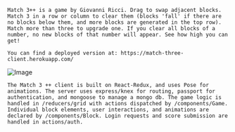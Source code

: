 

	
	Match 3++ is a game by Giovanni Ricci. Drag to swap adjacent blocks. Match 3 in a row or column to clear them (blocks 'fall' if there are no blocks below them, and more blocks are generated in the top row). Match more than three to upgrade one. If you clear all blocks of a number, no new blocks of that number will appear. See how high you can get!

	You can find a deployed version at: https://match-three-client.herokuapp.com/

![Image](https://lh3.googleusercontent.com/02ABNnIKR9TCLewF8Dy6SKN9sJHDk4w5NMVTSy6DMjiIK03NJ_FwUzZAjha1OyiNqTCIY41r-PF32EFwA_hbEWOwfBppTs_cg8-k-xxNuqLoQpwuQjysC63KLP18oTEunuOd6tKeZLPllbEb0dbA1Jua3J5oGhfQmQH3Bnt8DfTp2AA2AFIckU74qarpNZbcTed0XF7heyBRrrB5JOIWssD7wy8XqnyfLzqV7A7jyf0WsjxL99HXbSVRGN5cu0MnbmxIslcCr6U5z6kKNiMqOqdJFe-PvD9YKfKDQNM1_6-48fTTVpmgOceYCwLOUHcU0ws1iCiP8ZIPkbQQ6sFQ7eXpr-Z16COcKkQMmfHLm0gVpNuTwdGgdC_zqZmOCgpSZ_5Fm6dquypE64bf9hFqcusNrSNu3n1P3WhCxF7cI85OvcJw59u5_l-Iq4OwSohDkFWEK7ARa_Zt1BZyK4-QTp835VDOC38JYruCO9KCqrs1VgzI0aKu8kyCxrmc0fwvW8XjckZJH9l_accwlr9zRrQUszE12W-tFd19Qjk4fUYydAh7QVYsqmr_S7zj7xxreg2iKHrVvTpbVTelaDIBFiDKtzeZSL9gbfOfXU0=w1192-h670-no)


	The Match 3 ++ client is built on React-Redux, and uses Pose for animations. The server uses express/knex for routing, passport for authentication, and mongoose to manage a mongo db. The game logic is handled in /reducers/grid with actions dispatched by /components/Game. Individual block elements, user interactions, and animations are declared by /components/Block. Login requests and score submission are handled in actions/auth.
